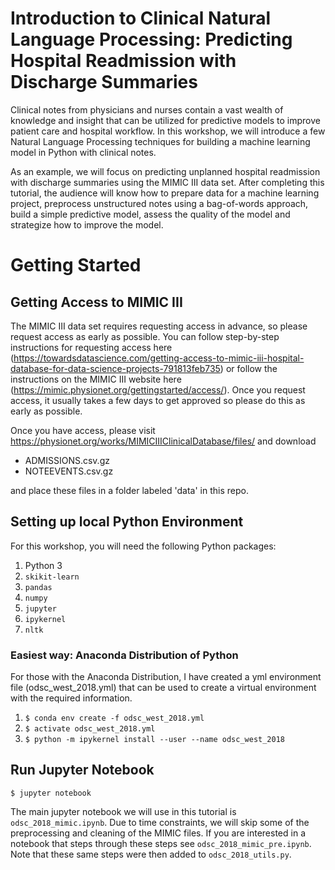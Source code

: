# Introduction to Clinical Natural Language Processing: Predicting Hospital Readmission with Discharge Summaries

Clinical notes from physicians and nurses contain a vast wealth of knowledge and insight that can be utilized for predictive models to improve patient care and hospital workflow. In this workshop, we will introduce a few Natural Language Processing techniques for building a machine learning model in Python with clinical notes. 

As an example, we will focus on predicting unplanned hospital readmission with discharge summaries using the MIMIC III data set. After completing this tutorial, the audience will know how to prepare data for a machine learning project, preprocess unstructured notes using a bag-of-words approach, build a simple predictive model, assess the quality of the model and strategize how to improve the model. 

# Getting Started

## Getting Access to MIMIC III

The MIMIC III data set requires requesting access in advance, so please request access as early as possible. You can follow step-by-step instructions for requesting access here (https://towardsdatascience.com/getting-access-to-mimic-iii-hospital-database-for-data-science-projects-791813feb735) or follow the instructions on the MIMIC III website here (https://mimic.physionet.org/gettingstarted/access/). Once you request access, it usually takes a few days to get approved so please do this as early as possible. 

Once you have access, please visit https://physionet.org/works/MIMICIIIClinicalDatabase/files/ and download 
- ADMISSIONS.csv.gz
- NOTEEVENTS.csv.gz

and place these files in a folder labeled 'data' in this repo. 

## Setting up local Python Environment
For this workshop, you will need the following Python packages:
1. Python 3
2. `skikit-learn`
3. `pandas`
4. `numpy`
5. `jupyter`
6. `ipykernel`
7. `nltk`

### Easiest way: Anaconda Distribution of Python
For those with the Anaconda Distribution, I have created a yml environment file (odsc_west_2018.yml) that can be used to create a virtual environment with the required information. 

1. `$ conda env create -f odsc_west_2018.yml`
2. `$ activate odsc_west_2018.yml`
3. `$ python -m ipykernel install --user --name odsc_west_2018`

## Run Jupyter Notebook
	$ jupyter notebook

The main jupyter notebook we will use in this tutorial is `odsc_2018_mimic.ipynb`. Due to time constraints, we will skip some of the preprocessing and cleaning of the MIMIC files. If you are interested in a notebook that steps through these steps see `odsc_2018_mimic_pre.ipynb`. Note that these same steps were then added to `odsc_2018_utils.py`. 


